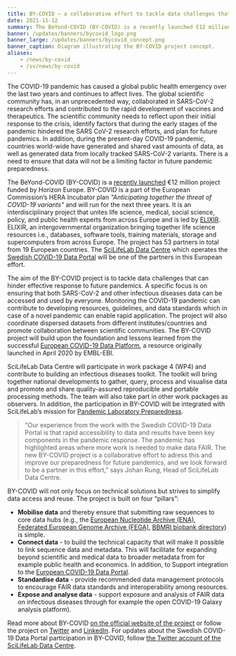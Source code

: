 ```yaml
---
title: BY-COVID – a collaborative effort to tackle data challenges that can hinder effective pandemic response # short
date: 2021-11-12
summary: The BeYond-COVID (BY-COVID) is a recently launched €12 million project funded by Horizon Europe. The Swedish COVID-19 Data Portal is one of the 53 partners from 19 countries taking part in the project.
banner: /updates/banners/bycovid_logo.png
banner_large: /updates/banners/bycovid_concept.png
banner_caption: Diagram illustrating the BY-COVID project concept.
aliases:
    - /news/by-covid
    - /sv/news/by-covid
---
```

The COVID-19 pandemic has caused a global public health emergency over the last two years and continues to affect lives. The global scientific community has, in an unprecedented way, collaborated in SARS-CoV-2 research efforts and contributed to the rapid development of vaccines and therapeutics. The scientific community needs to reflect upon their initial response to the crisis, identify factors that during the early stages of the pandemic hindered the SARS CoV-2 research efforts, and plan for future pandemics. In addition, during the present-day COVID-19 pandemic, countries world-wide have generated and shared vast amounts of data, as well as generated data from locally tracked SARS-CoV-2 variants. There is a need to ensure that data will not be a limiting factor in future pandemic preparedness.

The BeYond-COVID (BY-COVID) is a [recently launched](https://by-covid.org/news-events/by-covid-launch/) €12 million project funded by Horizon Europe. BY-COVID is a part of the European Commission’s HERA Incubator plan *"Anticipating together the threat of COVID-19 variants"* and will run for the next three years. It is an interdisciplinary project that unites life science, medical, social science, policy, and public health experts from across Europe and is led by [ELIXIR](https://elixir-europe.org/). ELIXIR, an intergovernmental organization bringing together life science resources i.e., databases, software tools, training materials, storage and supercomputers from across Europe. The project has 53 partners in total from 19 European countries. The [SciLifeLab Data Centre](https://scilifelab.se/data/) which operates the [Swedish COVID-19 Data Portal](https://covid19dataportal.se/) will be one of the partners in this European effort.

The aim of the BY-COVID project is to tackle data challenges that can hinder effective response to future pandemics. A specific focus is on ensuring that both SARS-CoV-2 and other infectious diseases data can be accessed and used by everyone. Monitoring the COVID-19 pandemic can contribute to developing resources, guidelines, and data standards which in case of a novel pandemic can enable rapid application. The project will also coordinate dispersed datasets from different institutes/countries and promote collaboration between scientific communities. The BY-COVID project will build upon the foundation and lessons learned from the successful [European COVID-19 Data Platform](https://covid19dataportal.org/), a resource originally launched in April 2020 by EMBL-EBI.

SciLifeLab Data Centre will participate in work package 4 (WP4) and contribute to building an infectious diseases toolkit. The toolkit will bring together national developments to gather, query, process and visualise data and promote and share quality-assured reproducible and portable processing methods. The team will also take part in other work packages as observers. In addition, the participation in BY-COVID will be integrated with SciLifeLab’s mission for [Pandemic Laboratory Preparedness](https://www.scilifelab.se/pandemic-response/pandemic-laboratory-preparedness/).

>"Our experience from the work with the Swedish COVID-19 Data Portal is that rapid accessibility to data and results have been key components in the pandemic response. The pandemic has highlighted areas where more work is needed to make data FAIR. The new BY-COVID project is a collaborative effort to adress this and improve our preparedness for future pandemics, and we look forward to be a partner in this effort,” says Johan Rung, Head of SciLifeLab Data Centre.

BY-COVID will not only focus on technical solutions but strives to simplify data access and reuse. The project is built on four “pillars”:

- **Mobilise data** and thereby ensure that submitting raw sequences to core data hubs (e.g., the [European Nucleotide Archive (ENA)](https://www.ebi.ac.uk/ena/browser/), [Federated European Genome Archive (FEGA)](https://ega-archive.org/federated), [BBMRI biobank directory](https://directory.bbmri-eric.eu/)) is simple.
- **Connect data** - to build the technical capacity that will make it possible to link sequence data and metadata. This will facilitate for expanding beyond scientific and medical data to broader metadata from for example public health and economics. In addition, to Support integration to the [European COVID-19 Data Portal](https://covid19dataportal.org/).
- **Standardise data** - provide recommended data management protocols to encourage FAIR data standards and interoperability among resources.
- **Expose and analyse data** - support exposure and analysis of FAIR data on infectious diseases through for example the open COVID-19 Galaxy analysis platform).

Read more about BY-COVID [on the official website of the project](https://by-covid.org/) or follow the project on [Twitter](https://twitter.com/BYCOVID_eu) and [LinkedIn](https://www.linkedin.com/company/by-covid/). For updates about the Swedish COVID-19 Data Portal participation in BY-COVID, follow [the Twitter account of the SciLifeLab Data Centre](https://twitter.com/scilifelab_dc).
